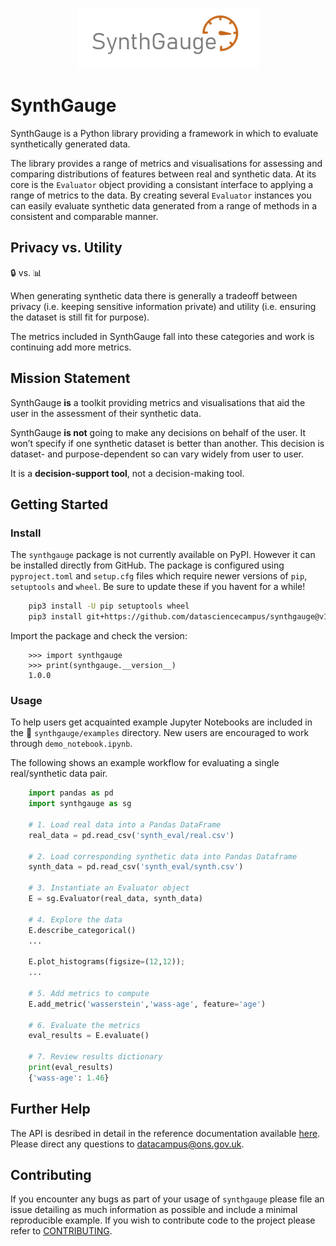 <p align="center">
  <img src="images/logo.png" />
</p>

# SynthGauge

SynthGauge is a Python library providing a framework in which to evaluate
synthetically generated data.

The library provides a range of metrics and visualisations for assessing and comparing distributions of features between real and synthetic data. At its core is the `Evaluator` object providing a consistant interface to applying a range of metrics to the data. By creating several `Evaluator` instances you can easily evaluate synthetic data generated from a range of methods in a consistent and comparable manner.


## Privacy vs. Utility
:lock: vs. :bar_chart:

When generating synthetic data there is generally a tradeoff between privacy (i.e. keeping sensitive information private) and utility (i.e. ensuring the dataset is still fit for purpose).

The metrics included in SynthGauge fall into these categories and work is continuing add more metrics.

## Mission Statement

SynthGauge **is** a toolkit providing metrics and visualisations that aid the user in the assessment of their synthetic data.

SynthGauge **is not** going to make any decisions on behalf of the user. It won’t specify if one synthetic dataset is better than another. This decision is dataset- and purpose-dependent so can vary widely from user to user.

It is a **decision-support tool**, not a decision-making tool.

## Getting Started

### Install

The ``synthgauge`` package is not currently available on PyPI. However it can be installed directly from GitHub. The package is configured using `pyproject.toml` and `setup.cfg` files which require newer versions of `pip`, `setuptools` and `wheel`. Be sure to update these if you havent for a while!

```bash
    pip3 install -U pip setuptools wheel
    pip3 install git+https://github.com/datasciencecampus/synthgauge@v1.0.0
```

Import the package and check the version:

```
    >>> import synthgauge
    >>> print(synthgauge.__version__)
    1.0.0
```
### Usage
To help users get acquainted example Jupyter Notebooks are included in the :open_file_folder: `synthgauge/examples` directory. New users are encouraged to work through `demo_notebook.ipynb`.

The following shows an example workflow for evaluating a single real/synthetic data pair.

```python
    import pandas as pd
    import synthgauge as sg

    # 1. Load real data into a Pandas DataFrame
    real_data = pd.read_csv('synth_eval/real.csv')

    # 2. Load corresponding synthetic data into Pandas Dataframe
    synth_data = pd.read_csv('synth_eval/synth.csv')

    # 3. Instantiate an Evaluator object
    E = sg.Evaluator(real_data, synth_data)

    # 4. Explore the data
    E.describe_categorical()
    ...

    E.plot_histograms(figsize=(12,12));
    ...

    # 5. Add metrics to compute
    E.add_metric('wasserstein','wass-age', feature='age')

    # 6. Evaluate the metrics
    eval_results = E.evaluate()

    # 7. Review results dictionary
    print(eval_results)
    {'wass-age': 1.46}
```

## Further Help
The API is desribed in detail in the reference documentation available [here](https://datasciencecampus.github.io/synthgauge/).
Please direct any questions to datacampus@ons.gov.uk.

## Contributing
If you encounter any bugs as part of your usage of `synthgauge` please file an issue detailing as much information as possible and include a minimal reproducible example. If you wish to contribute code to the project please refer to [CONTRIBUTING](CONTRIBUTING.md).
